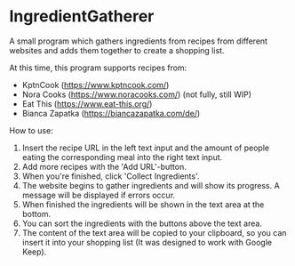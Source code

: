 # IngredientGatherer
A small program which gathers ingredients from recipes from different websites and adds them together to create a shopping list.

At this time, this program supports recipes from:
- KptnCook (https://www.kptncook.com/)
- Nora Cooks (https://www.noracooks.com/) (not fully, still WIP)
- Eat This (https://www.eat-this.org/)
- Bianca Zapatka (https://biancazapatka.com/de/)

How to use:
1. Insert the recipe URL in the left text input and the amount of people eating the corresponding meal into the right text input.
2. Add more recipes with the 'Add URL'-button.
3. When you're finished, click 'Collect Ingredients'.
4. The website begins to gather ingredients and will show its progress. A message will be displayed if errors occur.
5. When finished the ingredients will be shown in the text area at the bottom.
6. You can sort the ingredients with the buttons above the text area.
7. The content of the text area will be copied to your clipboard, so you can insert it into your shopping list (It was designed to work with Google Keep).